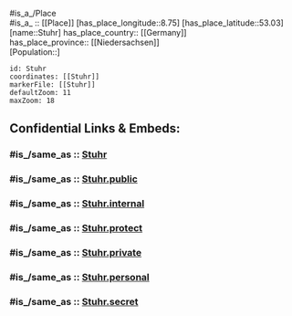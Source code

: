 ﻿---
confidential: public
isDeleted: false
location:
- 53.03
- 8.75
mapmarker: city
mapzoom:
- 7
- 12
SpocWebEntityId: 34635
tags:
- geo/City
type: City
---

#is_a_/Place  
#is_a_ :: [[Place]] 
[has_place_longitude::8.75] 
[has_place_latitude::53.03] 
[name::Stuhr] 
has_place_country:: [[Germany]]  
has_place_province:: [[Niedersachsen]]  
[Population::] 



```leaflet
id: Stuhr
coordinates: [[Stuhr]] 
markerFile: [[Stuhr]] 
defaultZoom: 11 
maxZoom: 18
```


## Confidential Links & Embeds: 

### #is_/same_as :: [Stuhr](/_Standards/Earth/Continent/Europe/Europe~Central/Germany/Germany~West/Niedersachsen/counties~Niedersachsen/Diepholz/cities~Diepholz/Stuhr.md) 

### #is_/same_as :: [Stuhr.public](/_public/Earth/Continent/Europe/Europe~Central/Germany/Germany~West/Niedersachsen/counties~Niedersachsen/Diepholz/cities~Diepholz/Stuhr.public.md) 

### #is_/same_as :: [Stuhr.internal](/_internal/Earth/Continent/Europe/Europe~Central/Germany/Germany~West/Niedersachsen/counties~Niedersachsen/Diepholz/cities~Diepholz/Stuhr.internal.md) 

### #is_/same_as :: [Stuhr.protect](/_protect/Earth/Continent/Europe/Europe~Central/Germany/Germany~West/Niedersachsen/counties~Niedersachsen/Diepholz/cities~Diepholz/Stuhr.protect.md) 

### #is_/same_as :: [Stuhr.private](/_private/Earth/Continent/Europe/Europe~Central/Germany/Germany~West/Niedersachsen/counties~Niedersachsen/Diepholz/cities~Diepholz/Stuhr.private.md) 

### #is_/same_as :: [Stuhr.personal](/_personal/Earth/Continent/Europe/Europe~Central/Germany/Germany~West/Niedersachsen/counties~Niedersachsen/Diepholz/cities~Diepholz/Stuhr.personal.md) 

### #is_/same_as :: [Stuhr.secret](/_secret/Earth/Continent/Europe/Europe~Central/Germany/Germany~West/Niedersachsen/counties~Niedersachsen/Diepholz/cities~Diepholz/Stuhr.secret.md)

